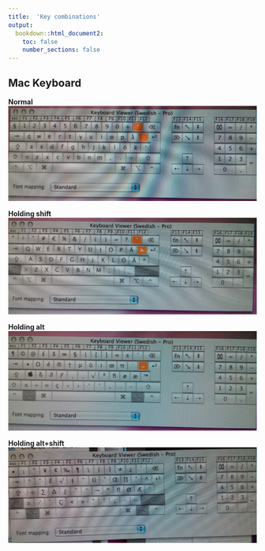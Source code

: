 ```yaml
---
title:  'Key combinations'
output:
  bookdown::html_document2:
    toc: false
    number_sections: false
---
```


## Mac Keyboard

**Normal**  
![](data/linux/mac_keyboard_normal.jpg)

**Holding shift**  
![](data/linux/mac_keyboard_shift.jpg)

**Holding alt**  
![](data/linux/mac_keyboard_alt.jpg)

**Holding alt+shift**
![](data/linux/mac_keyboard_shitfAlt.jpg)
